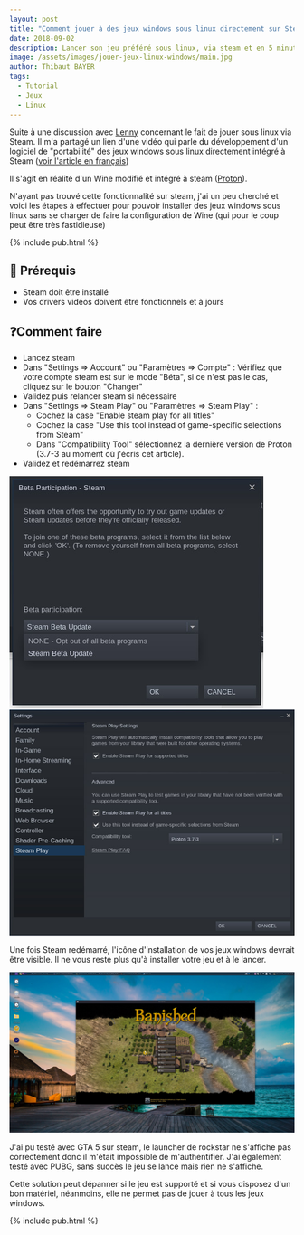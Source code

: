 ```yaml
---
layout: post
title: "Comment jouer à des jeux windows sous linux directement sur Steam"
date: 2018-09-02
description: Lancer son jeu préféré sous linux, via steam et en 5 minutes ? c'est possible.
image: /assets/images/jouer-jeux-linux-windows/main.jpg
author: Thibaut BAYER
tags: 
  - Tutorial
  - Jeux
  - Linux
---
```

Suite à une discussion avec [Lenny](https://twitter.com/L_nny_) concernant le fait de jouer sous linux via Steam. Il m'a partagé un lien d'une vidéo qui parle du développement d'un logiciel de "portabilité" des jeux windows sous linux directement intégré à Steam ([voir l'article en français](https://www.clubic.com/jeu-video/actualite-844949-valve-solution-jouer-jeux-steam-linux.html))

Il s'agit en réalité d'un Wine modifié et intégré à steam ([Proton](https://github.com/ValveSoftware/Proton)).

N'ayant pas trouvé cette fonctionnalité sur steam, j'ai un peu cherché et voici les étapes à effectuer pour pouvoir installer des jeux windows sous linux sans se charger de faire la configuration de Wine (qui pour le coup peut être très fastidieuse)

{% include pub.html %}

## 🏁 Prérequis 
- Steam doit être installé
- Vos drivers vidéos doivent être fonctionnels et à jours

## ❓Comment faire
- Lancez steam
- Dans "Settings => Account" ou "Paramètres => Compte" : Vérifiez que votre compte steam est sur le mode "Béta", si ce n'est pas le cas, cliquez sur le bouton "Changer"
- Validez puis relancer steam si nécessaire
- Dans "Settings => Steam Play" ou "Paramètres => Steam Play" : 
  - Cochez la case "Enable steam play for all titles"
  - Cochez la case "Use this tool instead of game-specific selections from Steam"
  - Dans "Compatibility Tool" sélectionnez la dernière version de Proton (3.7-3 au moment où j'écris cet article).
- Validez et redémarrez steam

![](/assets/images/jouer-jeux-linux-windows/01.jpg)
![](/assets/images/jouer-jeux-linux-windows/02.jpg)


Une fois Steam redémarré, l'icône d'installation de vos jeux windows devrait être visible. Il ne vous reste plus qu'à installer votre jeu et à le lancer.

![](/assets/images/jouer-jeux-linux-windows/03.jpg)

J'ai pu testé avec GTA 5 sur steam, le launcher de rockstar ne s'affiche pas correctement donc il m'était impossible de m'authentifier.
J'ai également testé avec PUBG, sans succès le jeu se lance mais rien ne s'affiche.

Cette solution peut dépanner si le jeu est supporté et si vous disposez d'un bon matériel, néanmoins, elle ne permet pas de jouer à tous les jeux windows.

{% include pub.html %}
